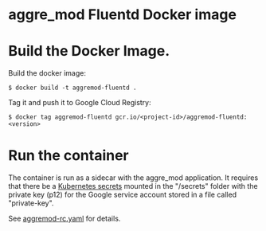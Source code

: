 # aggre\_mod Fluentd Docker image

# Build the Docker Image.

Build the docker image:

    $ docker build -t aggremod-fluentd .

Tag it and push it to Google Cloud Registry:

    $ docker tag aggremod-fluentd gcr.io/<project-id>/aggremod-fluentd:<version>

# Run the container

The container is run as a sidecar with the aggre\_mod application. It requires
that there be a [Kubernetes
secrets](http://kubernetes.io/v1.0/docs/user-guide/secrets.html) mounted in the
"/secrets" folder with the private key (p12) for the Google service account
stored in a file called "private-key".

See [aggremod-rc.yaml](../aggremod-rc.yaml) for details.
